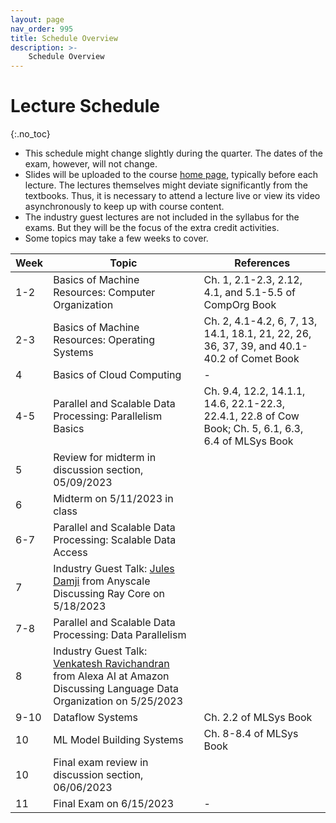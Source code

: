 ```yaml
---
layout: page
nav_order: 995
title: Schedule Overview
description: >-
    Schedule Overview
---
```


# Lecture Schedule
{:.no_toc}

- This schedule might change slightly during the quarter. The dates of the exam, however, will not change.
- Slides will be uploaded to the course [home page](index.md), typically before each lecture. The lectures themselves might deviate significantly from the textbooks. Thus, it is necessary to attend a lecture live or view its video asynchronously to keep up with course content. 
- The industry guest lectures are not included in the syllabus for the exams. But they will be the focus of the extra credit activities. 
- Some topics may take a few weeks to cover.

|Week|Topic|References|
|--|--|--|
|1-2|Basics of Machine Resources: Computer Organization|Ch. 1, 2.1-2.3, 2.12, 4.1, and 5.1-5.5 of CompOrg Book|
|2-3|Basics of Machine Resources: Operating Systems |Ch. 2, 4.1-4.2, 6, 7, 13, 14.1, 18.1, 21, 22, 26, 36, 37, 39, and 40.1-40.2 of Comet Book|
|4|Basics of Cloud Computing| - |
|4-5| Parallel and Scalable Data Processing: Parallelism Basics |Ch. 9.4, 12.2, 14.1.1, 14.6, 22.1-22.3, 22.4.1, 22.8 of Cow Book; Ch. 5, 6.1, 6.3, 6.4 of MLSys Book|
|5|Review for midterm in discussion section, 05/09/2023 ||
|6|Midterm on 5/11/2023 in class||
|6-7|Parallel and Scalable Data Processing: Scalable Data Access||
|7|Industry Guest Talk: [Jules Damji](https://www.linkedin.com/in/dmatrix/) from Anyscale Discussing Ray Core on 5/18/2023||
|7-8|Parallel and Scalable Data Processing: Data Parallelism ||
|8|Industry Guest Talk: [Venkatesh Ravichandran](https://www.linkedin.com/in/venkateshcr/) from Alexa AI at Amazon Discussing Language Data Organization on 5/25/2023||
|9-10|Dataflow Systems|Ch. 2.2 of MLSys Book|
|10|ML Model Building Systems|Ch. 8-8.4 of MLSys Book|
|10|Final exam review in discussion section, 06/06/2023||
|11|Final Exam on 6/15/2023| - |


<script src="../assets/darkmode.js"></script>
<script>
  window.addEventListener("DOMContentLoaded", (event) => {
    onLoad();
});
</script>

